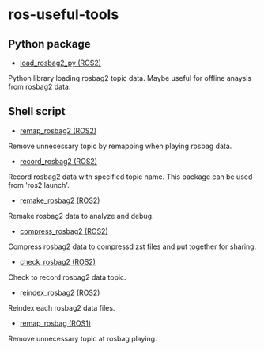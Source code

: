 # ros-useful-tools
## Python package

- [load_rosbag2_py (ROS2)](load_rosbag2_py/)

Python library loading rosbag2 topic data.
Maybe useful for offline anaysis from rosbag2 data.

## Shell script

- [remap_rosbag2 (ROS2)](remap_rosbag2/)

Remove unnecessary topic by remapping when playing rosbag data.

- [record_rosbag2 (ROS2)](record_rosbag2/)

Record rosbag2 data with specified topic name.
This package can be used from 'ros2 launch'.

- [remake_rosbag2 (ROS2)](remake_rosbag2/)

Remake rosbag2 data to analyze and debug.

- [compress_rosbag2 (ROS2)](compress_rosbag2/)

Compress rosbag2 data to compressd zst files and put together for sharing.

- [check_rosbag2 (ROS2)](check_rosbag2/)

Check to record rosbag2 data topic.

- [reindex_rosbag2 (ROS2)](reindex_rosbag2/)

Reindex each rosbag2 data files.

- [remap_rosbag (ROS1)](remap_rosbag/)

Remove unnecessary topic at rosbag playing.
